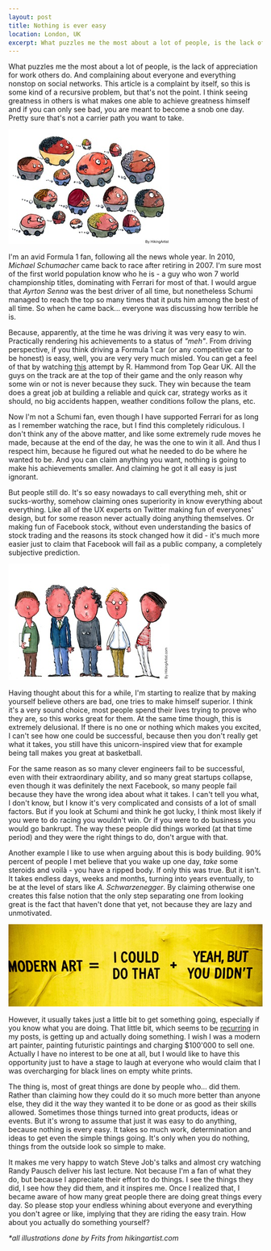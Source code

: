 ```yaml
---
layout: post
title: Nothing is ever easy
location: London, UK
excerpt: What puzzles me the most about a lot of people, is the lack of appreciation for work others do. And complaining about everyone and everything nonstop on social networks. This article is a complaint by itself, so this is some kind of a recursive problem, but that's not the point. I think seeing greatness in others is what makes one able to achieve greatness himself and if you can only see bad, you are meant to become a snob one day. Pretty sure that's not a carrier path you want to take.
---
```


What puzzles me the most about a lot of people, is the lack of appreciation for work others do. And complaining about everyone and everything nonstop on social networks. This article is a complaint by itself, so this is some kind of a recursive problem, but that's not the point. I think seeing greatness in others is what makes one able to achieve greatness himself and if you can only see bad, you are meant to become a snob one day. Pretty sure that's not a carrier path you want to take.

<img src="/blog/images/bubble-cars.jpg" alt="" class="left" />

I'm an avid Formula 1 fan, following all the news whole year. In 2010, *Michael Schumacher* came back to race after retiring in 2007. I'm sure most of the first world population know who he is - a guy who won 7 world championship titles, dominating with Ferrari for most of that. I would argue that *Ayrton Senna* was the best driver of all time, but nonetheless Schumi managed to reach the top so many times that it puts him among the best of all time. So when he came back... everyone was discussing how terrible he is.

Because, apparently, at the time he was driving it was very easy to win. Practically rendering his achievements to a status of *"meh"*. From driving perspective, if you think driving a Formula 1 car (or any competitive car to be honest) is easy, well, you are very very much misled. You can get a feel of that by watching [this](http://www.youtube.com/watch?v=EGUZJVY-sHo) attempt by R. Hammond from Top Gear UK. All the guys on the track are at the top of their game and the only reason why some win or not is never because they suck. They win because the team does a great job at building a reliable and quick car, strategy works as it should, no big accidents happen, weather conditions follow the plans, etc.

Now I'm not a Schumi fan, even though I have supported Ferrari for as long as I remember watching the race, but I find this completely ridiculous. I don't think any of the above matter, and like some extremely rude moves he made, because at the end of the day, he was the one to win it all. And thus I respect him, because he figured out what he needed to do be where he wanted to be. And you can claim anything you want, nothing is going to make his achievements smaller. And claiming he got it all easy is just ignorant.

But people still do. It's so easy nowadays to call everything meh, shit or sucks-worthy, somehow claiming ones superiority in know everything about everything. Like all of the UX experts on Twitter making fun of everyones' design, but for some reason never actually doing anything themselves. Or making fun of Facebook stock, without even understanding the basics of stock trading and the reasons its stock changed how it did - it's much more easier just to claim that Facebook will fail as a public company, a completely subjective prediction.

<img src="/blog/images/looking-without-seeing.jpg" alt="" class="right" />

Having thought about this for a while, I'm starting to realize that by making yourself believe others are bad, one tries to make himself superior. I think it's a very sound choice, most people spend their lives trying to prove who they are, so this works great for them. At the same time though, this is extremely delusional. If there is no one or nothing which makes you excited, I can't see how one could be successful, because then you don't really get what it takes, you still have this unicorn-inspired view that for example being tall makes you great at basketball.

For the same reason as so many clever engineers fail to be successful, even with their extraordinary ability, and so many great startups collapse, even though it was definitely the next Facebook, so many people fail because they have the wrong idea about what it takes. I can't tell you what, I don't know, but I know it's very complicated and consists of a lot of small factors. But if you look at Schumi and think he got lucky, I think most likely if you were to do racing you wouldn't win. Or if you were to do business you would go bankrupt. The way these people did things worked (at that time period) and they were the right things to do, don't argue with that.

Another example I like to use when arguing about this is body building. 90% percent of people I met believe that you wake up one day, *take* some steroids and voilà - you have a ripped body. If only this was true. But it isn't. It takes endless days, weeks and months, turning into years eventually, to be at the level of stars like *A. Schwarzenegger*. By claiming otherwise one creates this false notion that the only step separating one from looking great is the fact that haven't done that yet, not because they are lazy and unmotivated.

<img src="/blog/images/modern-art.jpg" alt="" />

However, it usually takes just a little bit to get something going, especially if you know what you are doing. That little bit, which seems to be [recurring](/blog/why-are-you-so-boring.html) in my posts, is getting up and actually doing something. I wish I was a modern art painter, painting futuristic paintings and charging $100'000 to sell one. Actually I have no interest to be one at all, but I would like to have this opportunity just to have a stage to laugh at everyone who would claim that I was overcharging for black lines on empty white prints.

The thing is, most of great things are done by people who... did them. Rather than claiming how they could do it so much more better than anyone else, they did it the way they wanted it to be done or as good as their skills allowed. Sometimes those things turned into great products, ideas or events. But it's wrong to assume that just it was easy to do anything, because nothing is every easy. It takes so much work, determination and ideas to get even the simple things going. It's only when you do nothing, things from the outside look so simple to make.

It makes me very happy to watch Steve Job's talks and almost cry watching Randy Pausch deliver his last lecture. Not because I'm a fan of what they do, but because I appreciate their effort to do things. I see the things they did, I see how they did them, and it inspires me. Once I realized that, I became aware of how many great people there are doing great things every day. So please stop your endless whining about everyone and everything you don't agree or like, implying that they are riding the easy train. How about you actually do something yourself?

*\*all illustrations done by Frits from hikingartist.com*